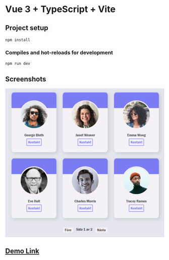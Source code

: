 # Vue 3 + TypeScript + Vite

## Project setup

```
npm install
```

### Compiles and hot-reloads for development

```
npm run dev
```

## Screenshots

![Screenshot](src/assets/screenshot.png)

## [Demo Link](https://idalindgrn.github.io/VendreKoduppgift/)
